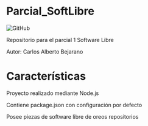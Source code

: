 # Parcial_SoftLibre
![GitHub](https://img.shields.io/github/license/Hestiam/parcial_SoftLibre?logo=GitHub) 

Repositorio para el parcial 1 Software Libre 

Autor: Carlos Alberto Bejarano

# Características
Proyecto realizado mediante Node.js 

Contiene package.json con configuración por defecto 

Posee piezas de software libre de oreos repositorios


